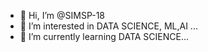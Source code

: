 - 👋 Hi, I’m @SIMSP-18
- 👀 I’m interested in DATA SCIENCE, ML,AI ...
- 🌱 I’m currently learning DATA SCIENCE...

<!---
SIMSP-18/SIMSP-18 is a ✨ special ✨ repository because its `README.md` (this file) appears on your GitHub profile.
You can click the Preview link to take a look at your changes.
--->
